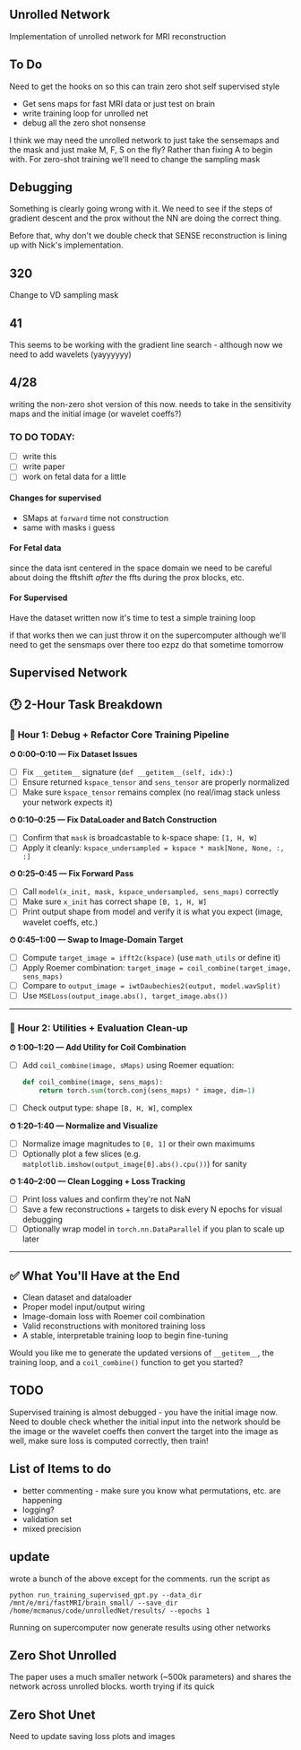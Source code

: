 ## Unrolled Network
Implementation of unrolled network for MRI reconstruction

## To Do
Need to get the hooks on so this can train zero shot self supervised style

 - Get sens maps for fast MRI data or just test on brain
 - write training loop for unrolled net
 - debug all the zero shot nonsense


 I think we may need the unrolled network to just take the sensemaps and the mask and just make M, F, S on the fly? Rather than fixing A to begin with. For zero-shot training we'll need to change the sampling mask

 ## Debugging
 Something is clearly going wrong with it. We need to see if the steps of gradient descent and the prox without the NN are doing the correct thing.

 Before that, why don't we double check that SENSE reconstruction is lining up with Nick's implementation.

 ## 320
 Change to VD sampling mask

 ## 41
 This seems to be working with the gradient line search - although now we need to add wavelets (yayyyyyy)

 ## 4/28
 writing the non-zero shot version of this now. needs to take in the sensitivity maps and the initial image (or wavelet coeffs?)

 ### TO DO TODAY:
  - [ ] write this
  - [ ] write paper
  - [ ] work on fetal data for a little

#### Changes for supervised
 - SMaps at ``forward`` time not construction
 - same with masks i guess


#### For Fetal data
since the data isnt centered in the space domain we need to be careful about doing the fftshift *after* the ffts during the prox blocks, etc.

#### For Supervised
Have the dataset written now it's time to test a simple training loop

if that works then we can just throw it on the supercomputer although we'll need to get the sensmaps over there too
 ezpz do that sometime tomorrow



## Supervised Network

## 🕐 **2-Hour Task Breakdown**

### 🔹 **Hour 1: Debug + Refactor Core Training Pipeline**

**⏱ 0:00–0:10 — Fix Dataset Issues**

* [ ] Fix `__getitem__` signature (`def __getitem__(self, idx):`)
* [ ] Ensure returned `kspace_tensor` and `sens_tensor` are properly normalized
* [ ] Make sure `kspace_tensor` remains complex (no real/imag stack unless your network expects it)

**⏱ 0:10–0:25 — Fix DataLoader and Batch Construction**

* [ ] Confirm that `mask` is broadcastable to k-space shape: `[1, H, W]`
* [ ] Apply it cleanly: `kspace_undersampled = kspace * mask[None, None, :, :]`

**⏱ 0:25–0:45 — Fix Forward Pass**

* [ ] Call `model(x_init, mask, kspace_undersampled, sens_maps)` correctly
* [ ] Make sure `x_init` has correct shape `[B, 1, H, W]`
* [ ] Print output shape from model and verify it is what you expect (image, wavelet coeffs, etc.)

**⏱ 0:45–1:00 — Swap to Image-Domain Target**

* [ ] Compute `target_image = ifft2c(kspace)` (use `math_utils` or define it)
* [ ] Apply Roemer combination: `target_image = coil_combine(target_image, sens_maps)`
* [ ] Compare to `output_image = iwtDaubechies2(output, model.wavSplit)`
* [ ] Use `MSELoss(output_image.abs(), target_image.abs())`

---

### 🔹 **Hour 2: Utilities + Evaluation Clean-up**

**⏱ 1:00–1:20 — Add Utility for Coil Combination**

* [ ] Add `coil_combine(image, sMaps)` using Roemer equation:

  ```python
  def coil_combine(image, sens_maps):
      return torch.sum(torch.conj(sens_maps) * image, dim=1)
  ```
* [ ] Check output type: shape `[B, H, W]`, complex

**⏱ 1:20–1:40 — Normalize and Visualize**

* [ ] Normalize image magnitudes to `[0, 1]` or their own maximums
* [ ] Optionally plot a few slices (e.g. `matplotlib.imshow(output_image[0].abs().cpu())`) for sanity

**⏱ 1:40–2:00 — Clean Logging + Loss Tracking**

* [ ] Print loss values and confirm they're not NaN
* [ ] Save a few reconstructions + targets to disk every N epochs for visual debugging
* [ ] Optionally wrap model in `torch.nn.DataParallel` if you plan to scale up later

---

## ✅ **What You'll Have at the End**

* Clean dataset and dataloader
* Proper model input/output wiring
* Image-domain loss with Roemer coil combination
* Valid reconstructions with monitored training loss
* A stable, interpretable training loop to begin fine-tuning

Would you like me to generate the updated versions of `__getitem__`, the training loop, and a `coil_combine()` function to get you started?


## TODO
Supervised training is almost debugged - you have the initial image now. Need to double check whether the initial input into the network should be the image or the wavelet coeffs
then convert the target into the image as well, make sure loss is computed correctly, then train!

## List of Items to do
 - better commenting - make sure you know what permutations, etc. are happening
 - logging?
 - validation set
 - mixed precision

## update
wrote a bunch of the above except for the comments. run the script as
```
python run_training_supervised_gpt.py --data_dir /mnt/e/mri/fastMRI/brain_small/ --save_dir /home/mcmanus/code/unrolledNet/results/ --epochs 1 
```

Running on supercomputer
now generate results using other networks

## Zero Shot Unrolled
The paper uses a much smaller network (~500k parameters) and shares the network across unrolled blocks. worth trying if its quick

## Zero Shot Unet
Need to update saving loss plots and images